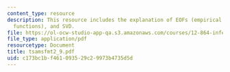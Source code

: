 ```yaml
---
content_type: resource
description: This resource includes the explanation of EOFs (empirical orthogonal
  functions), and SVD.
file: https://ol-ocw-studio-app-qa.s3.amazonaws.com/courses/12-864-inference-from-data-and-models-spring-2005/c173bc1bf461093529c29973b4735d5d_tsamsfmt2_9.pdf
file_type: application/pdf
resourcetype: Document
title: tsamsfmt2_9.pdf
uid: c173bc1b-f461-0935-29c2-9973b4735d5d
---
```


